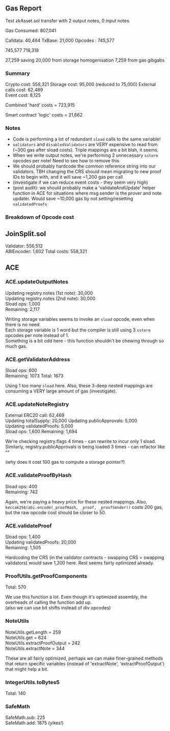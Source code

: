 ## Gas Report  

Test zkAsset.sol transfer with 2 output notes, 0 input notes

Gas Consumed: 807,041  

Calldata: 40,464 
TxBase: 21,000 
Opcodes : 745,577  

745,577
718,318

 27,259 saving
 20,000 from storage homogenisation
 7,259 from gas gibgabs

### Summary  

Crypto cost: 558,321
Storage cost: 95,000  (reduced to 75,000)
External calls cost: 62,469    
Event cost: 8,125  

Combined 'hard' costs = 723,915

Smart contract 'logic' costs = 21,662

### Notes  

* Code is performing a lot of redundant `sload` calls to the same variable!  
* `validators` and `disabledValidators` are VERY expensive to read from (~300 gas after sload costs). Triple mappings are a bit blah, it seems.  
* When we write output notes, we're performing 2 unnecessary `sstore` opcodes per note! Need to see how to remove this  
* We should probably hardcode the common reference string into our validators. TBH changing the CRS should mean migrating to new proof IDs to begin with, and it will save ~1,200 gas per call
* (investigate if we can reduce event costs - they seem very high)  
* (post audit): we should probably make a 'validateAndUpdate' helper function in ACE for situations where msg.sender is the prover and note updater. Would save ~10,000 gas by not setting/resetting `validatedProofs`


### Breakdown of Opcode cost

## JoinSplit.sol  

Validator: 556,512  
ABIEncoder: 1,602
Total costs: 558,321

## ACE

### ACE.updateOutputNotes  

Updating registry.notes (1st note): 30,000  
Updating registry.notes (2nd note): 30,000  
Sload ops: 1,000  
Remaining: 2,117

Writing storage variables seems to invoke an `sload` opcode, even when there is no need.  
Each storage variable is 1 word but the compiler is still using 3 `sstore` opcodes per note instead of 1.  
Something is a bit odd here - this function shouldn't be chewing through so much gas.

### ACE.getValidatorAddress  

Sload ops: 600  
Remaining: 1073
Total: 1673  

Using 1 too many `sload` here. Also, these 3-deep nested mappings are consuming a VERY large amount of gas (investigate).  

### ACE.updateNoteRegistry  

External ERC20 call: 62,469  
Updating totalSupply: 20,000
Updating publicApprovals: 5,000  
Updating validatedProofs: 5,000  
Sload ops: 1,600
Remaining: 1,694  

We're checking registry.flags 4 times - can rewrite to incur only 1 sload.  
Similarly, registry.publicApprovals is being loaded 3 times - can refactor like ^^  

(why does it cost 100 gas to compute a storage pointer?)

### ACE.validateProofByHash  

Sload ops: 400  
Remaining: 742  

Again, we're paying a heavy price for these nested mappings. Also, `keccak256(abi.encode(_proofHash, _proof, _proofSender))` costs 200 gas, but the raw opcode cost should be closer to 50.  

### ACE.validateProof  

Sload ops: 1,400  
Updating validatedProofs: 20,000  
Remaining: 1,505  

Hardcoding the CRS (in the validator contracts - swapping CRS = swapping validators) would save 1,200 here. Rest seems fairly optimized already.

### ProofUtils.getProofComponents  

Total: 570  

We use this function a lot. Even though it's optimized assembly, the overheads of calling the function add up.  
(also we can use bit shifts instead of div opcodes)  

### NoteUtils  

NoteUtils.getLength = 259  
NoteUtils.get = 624  
NoteUtils.extractProofOutput = 242  
NoteUtils.extractNote = 344  

These are all fairly optimized, perhaps we can make finer-grained methods that return specific variables (instead of 'extractNote', 'extractProofOutput') that might help a bit.  

### IntegerUtils.toBytes5  

Total: 140

### SafeMath  

SafeMath.sub: 225  
SafeMath.add: 1875 (yikes!)
